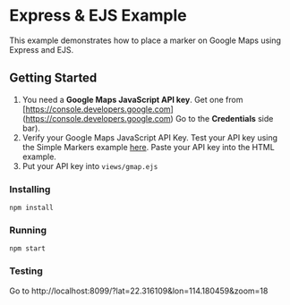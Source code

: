 # Express & EJS Example
This example demonstrates how to place a marker on Google Maps using Express and EJS. 

## Getting Started
1. You need a **Google Maps JavaScript API key**.  Get one from [https://console.developers.google.com] (https://console.developers.google.com) Go to the **Credentials** side bar).
2. Verify your Google Maps JavaScript API Key.  Test your API key using the Simple Markers example [here](https://developers.google.com/maps/documentation/javascript/examples/marker-simple).
Paste your API key into the HTML example.
3. Put your API key into `views/gmap.ejs`

### Installing
```
npm install
```
### Running
```
npm start
```
### Testing
Go to http://localhost:8099/?lat=22.316109&lon=114.180459&zoom=18

